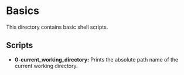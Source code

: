 # Basics

This directory contains basic shell scripts.

## Scripts

- **0-current_working_directory:** Prints the absolute path name of the current working directory.
